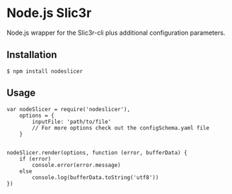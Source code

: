 # Node.js Slic3r

Node.js wrapper for the Slic3r-cli plus additional configuration parameters.


## Installation

`$ npm install nodeslicer`


## Usage

```
var nodeSlicer = require('nodeslicer'),
    options = {
        inputFile: 'path/to/file'
        // For more options check out the configSchema.yaml file
    }


nodeSlicer.render(options, function (error, bufferData) {
    if (error)
        console.error(error.message)
    else
        console.log(bufferData.toString('utf8'))
})
```
